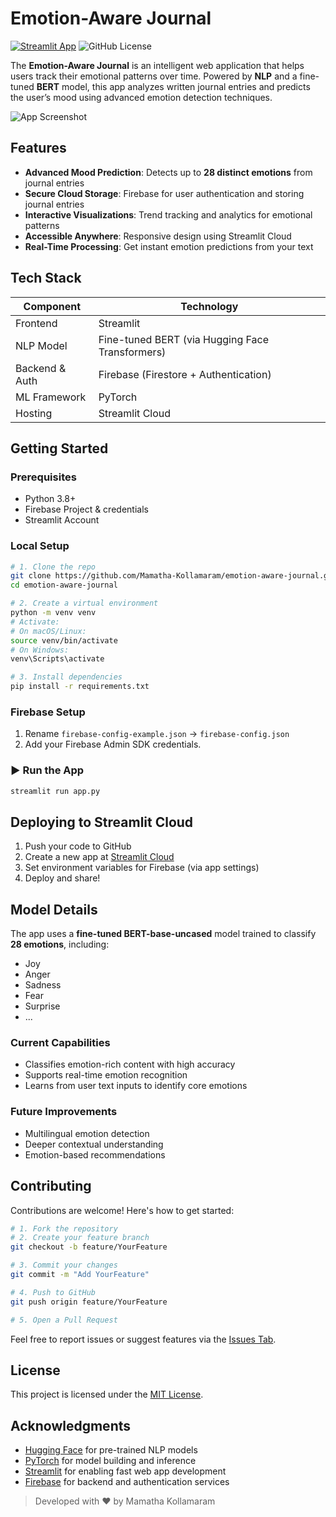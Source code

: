 # Emotion-Aware Journal 

[![Streamlit App](https://static.streamlit.io/badges/streamlit_badge_black_white.svg)](https://your-streamlit-app-url.streamlit.app/)
![GitHub License](https://img.shields.io/github/license/Mamatha-Kollamaram/emotion-aware-journal)

The **Emotion-Aware Journal** is an intelligent web application that helps users track their emotional patterns over time. Powered by **NLP** and a fine-tuned **BERT** model, this app analyzes written journal entries and predicts the user’s mood using advanced emotion detection techniques.

![App Screenshot](https://via.placeholder.com/800x400?text=Emotion-Aware+Journal+Screenshot) <!-- Replace with actual screenshot -->


##  Features

-  **Advanced Mood Prediction**: Detects up to **28 distinct emotions** from journal entries
-  **Secure Cloud Storage**: Firebase for user authentication and storing journal entries
-  **Interactive Visualizations**: Trend tracking and analytics for emotional patterns
-  **Accessible Anywhere**: Responsive design using Streamlit Cloud
-  **Real-Time Processing**: Get instant emotion predictions from your text


##  Tech Stack

| Component        | Technology |
|------------------|------------|
| Frontend         | Streamlit |
| NLP Model        | Fine-tuned BERT (via Hugging Face Transformers) |
| Backend & Auth   | Firebase (Firestore + Authentication) |
| ML Framework     | PyTorch |
| Hosting          | Streamlit Cloud |


##  Getting Started

###  Prerequisites
- Python 3.8+
- Firebase Project & credentials
- Streamlit Account

###  Local Setup

```bash
# 1. Clone the repo
git clone https://github.com/Mamatha-Kollamaram/emotion-aware-journal.git
cd emotion-aware-journal

# 2. Create a virtual environment
python -m venv venv
# Activate:
# On macOS/Linux:
source venv/bin/activate
# On Windows:
venv\Scripts\activate

# 3. Install dependencies
pip install -r requirements.txt
```

###  Firebase Setup

1. Rename `firebase-config-example.json` → `firebase-config.json`
2. Add your Firebase Admin SDK credentials.

### ▶ Run the App

```bash
streamlit run app.py
```


##  Deploying to Streamlit Cloud

1. Push your code to GitHub
2. Create a new app at [Streamlit Cloud](https://streamlit.io/cloud)
3. Set environment variables for Firebase (via app settings)
4. Deploy and share!


##  Model Details

The app uses a **fine-tuned BERT-base-uncased** model trained to classify **28 emotions**, including:

- Joy 
- Anger 
- Sadness 
- Fear 
- Surprise 
- ... 

### Current Capabilities
- Classifies emotion-rich content with high accuracy
- Supports real-time emotion recognition
- Learns from user text inputs to identify core emotions

### Future Improvements
- Multilingual emotion detection
- Deeper contextual understanding
- Emotion-based recommendations



##  Contributing

Contributions are welcome! Here's how to get started:

```bash
# 1. Fork the repository
# 2. Create your feature branch
git checkout -b feature/YourFeature

# 3. Commit your changes
git commit -m "Add YourFeature"

# 4. Push to GitHub
git push origin feature/YourFeature

# 5. Open a Pull Request
```

Feel free to report issues or suggest features via the [Issues Tab](https://github.com/Mamatha-Kollamaram/emotion-aware-journal/issues).



##  License

This project is licensed under the [MIT License](LICENSE).


##  Acknowledgments

-  [Hugging Face](https://huggingface.co/) for pre-trained NLP models
-  [PyTorch](https://pytorch.org/) for model building and inference
-  [Streamlit](https://streamlit.io/) for enabling fast web app development
-  [Firebase](https://firebase.google.com/) for backend and authentication services

> Developed with ❤️ by Mamatha Kollamaram

